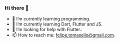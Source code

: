 ### Hi there 👋

- 🔭 I’m currently learning programming.
- 🌱 I’m currently learning Dart, Flutter and JS.
- 🤔 I’m looking for help with Flutter..
- 📫 How to reach me: felipe.tomasello@gmail.com.

